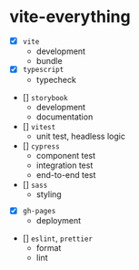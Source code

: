 # vite-everything

- [x] `vite`
  - development
  - bundle
- [x] `typescript`
  - typecheck
- [] `storybook`
  - development
  - documentation
- [] `vitest`
  - unit test, headless logic
- [] `cypress`
  - component test
  - integration test
  - end-to-end test
- [] `sass`
  - styling
- [x] `gh-pages`
  - deployment
- [] `eslint`, `prettier`
  - format
  - lint
